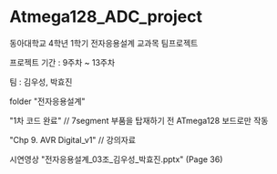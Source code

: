 # Atmega128_ADC_project

동아대학교 4학년 1학기 전자응용설계 교과목 팀프로젝트

프로젝트 기간 : 9주차 ~ 13주차

팀 : 김우성, 박효진

folder "전자응용설계"

"1차 코드 완료" // 7segment 부품을 탑재하기 전 ATmega128 보드로만 작동

"Chp 9. AVR Digital_v1" // 강의자료



시연영상 
"전자응용설계_03조_김우성_박효진.pptx" (Page 36)
